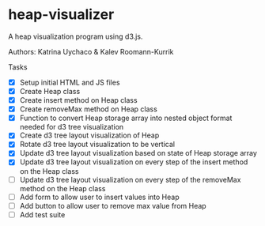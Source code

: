 # heap-visualizer
A heap visualization program using d3.js.

Authors: Katrina Uychaco & Kalev Roomann-Kurrik

Tasks
- [x] Setup initial HTML and JS files
- [x] Create Heap class
- [x] Create insert method on Heap class
- [x] Create removeMax method on Heap class
- [x] Function to convert Heap storage array into nested object format needed for d3 tree visualization
- [x] Create d3 tree layout visualization of Heap
- [x] Rotate d3 tree layout visualization to be vertical
- [x] Update d3 tree layout visualization based on state of Heap storage array
- [x] Update d3 tree layout visualization on every step of the insert method on the Heap class
- [ ] Update d3 tree layout visualization on every step of the removeMax method on the Heap class
- [ ] Add form to allow user to insert values into Heap
- [ ] Add button to allow user to remove max value from Heap
- [ ] Add test suite
